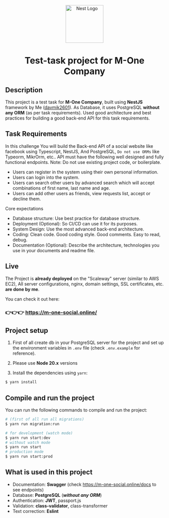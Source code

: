 <p align="center">
  <a href="https://www.linkedin.com/company/moneteam/" target="blank"><img src="https://cdn.staff.am/staff.am/upload/c/2/0/b/c20beb14.jpg" width="120" alt="Nest Logo" /></a>
</p>

<div align="center">
  <h1>Test-task project for M-One Company</h1>
</div>

## Description

This project is a test task for **M-One Company**, built using **NestJS** framework by Me ([davmik2601](https://github.com/davmik2601)).
As Database, it uses PostgreSQL **without any ORM** (as per task requirements).
Used good architecture and best practices for building a good back-end API for this task requirements.

## Task Requirements
In this challenge You will build the Back-end API of a social website like facebook using Typescript, NestJS, And PostgreSQL, `Do not use ORMs` like Typeorm, MikrOrm, etc.. API must have the following well designed and fully functional endpoints.
Note: Do not use existing project code, or boilerplate.

* Users can register in the system using their own personal information. 
* Users can login into the system. 
* Users can search other users by advanced search which will accept combinations of first name, last name and age. 
* Users can add other users as friends, view requests list, accept or decline them.

Core expectations
* Database structure: Use best practice for database structure.
* Deployment (Optional): So CI/CD can use it for its purposes.
* System Design: Use the most advanced back-end architecture.
* Coding: Clean code. Good coding style. Good comments. Easy to read, debug.
* Documentation (Optional): Describe the architecture, technologies you use in your documents and readme file.

## Live
The Project is **already deployed** on the "Scaleway" server (similar to AWS EC2),
All server configurations, nginx, domain settings, SSL certificates, etc. **are done by me**.

You can check it out here:
### 👉👉👉 https://m-one-social.online/

## Project setup


1. First of all create db in your PostgreSQL server for the project
   and set up the environment variables in `.env` file (check `.env.example` for reference).


2. Please use **Node 20.x** versions


3. Install the dependencies using `yarn`:

```bash
$ yarn install
```

## Compile and run the project

You can run the following commands to compile and run the project:

```bash
# (first of all run all migrations)
$ yarn run migration:run 

# for development (watch mode)
$ yarn run start:dev
# without watch mode
$ yarn run start
# production mode
$ yarn run start:prod
```

## What is used in this project

* Documentation: **Swagger** (check https://m-one-social.online/docs to see endpoints)
* Database: **PostgreSQL** (_**without any ORM**_)
* Authentication: **JWT**, passport.js
* Validation: **class-validator**, class-transformer
* Text correction: **Eslint**